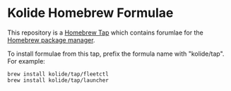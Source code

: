 # Kolide Homebrew Formulae

This repository is a [Homebrew Tap](https://docs.brew.sh/Taps) which contains forumlae for the [Homebrew package manager](https://brew.sh/).

To install formulae from this tap, prefix the formula name with "kolide/tap". For example:

```
brew install kolide/tap/fleetctl
brew install kolide/tap/launcher
```
